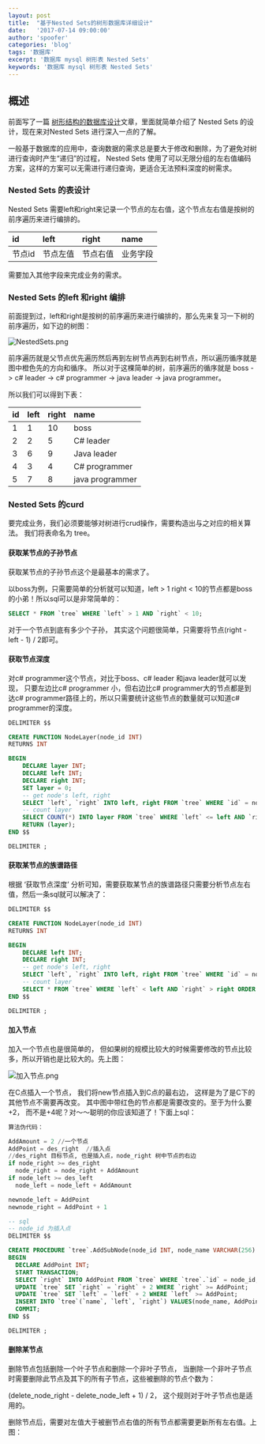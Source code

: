 ```yaml
---
layout: post
title:  "基于Nested Sets的树形数据库详细设计"
date:   '2017-07-14 09:00:00'
author: 'spoofer'
categories: 'blog'
tags: '数据库'
excerpt: '数据库 mysql 树形表 Nested Sets'
keywords: '数据库 mysql 树形表 Nested Sets'
---
```



## 概述

前面写了一篇 [树形结构的数据库设计](http://www.spoofer.top/2017/07/13/%E6%A0%91%E5%BD%A2%E7%BB%93%E6%9E%84%E7%9A%84%E6%95%B0%E6%8D%AE%E5%BA%93%E8%AE%BE%E8%AE%A1%E4%B8%8E%E6%80%BB%E7%BB%93)文章，里面就简单介绍了 Nested Sets 的设计，现在来对Nested Sets 进行深入一点的了解。

一般基于数据库的应用中，查询数据的需求总是要大于修改和删除，为了避免对树进行查询时产生“递归”的过程，
Nested Sets 使用了可以无限分组的左右值编码方案，这样的方案可以无需进行递归查询，更适合无法预料深度的树需求。
<!--more-->


### Nested Sets 的表设计
Nested Sets 需要left和right来记录一个节点的左右值，这个节点左右值是按树的前序遍历来进行编排的。

| id        | left  | right | name |
| :------------- |:-------------| :---------|:--------|
| 节点id      | 节点左值 | 节点右值 | 业务字段 |

需要加入其他字段来完成业务的需求。

### Nested Sets 的left 和right 编排
前面提到过，left和right是按树的前序遍历来进行编排的，那么先来复习一下树的前序遍历，如下边的树图：

![NestedSets.png][1]

前序遍历就是父节点优先遍历然后再到左树节点再到右树节点，所以遍历循序就是图中橙色先的方向和循序。
所以对于这棵简单的树，前序遍历的循序就是 boss -> c# leader -> c# programmer -> java leader -> java programmer。

所以我们可以得到下表：

| id        | left  | right | name |
| :------------- |:-------------| :---------|:--------|
| 1      | 1 | 10 | boss |
| 2      | 2 | 5 | C# leader |
| 3      | 6 | 9 | Java leader |
| 4      | 3 | 4 | C# programmer |
| 5      | 7 | 8 | java programmer |

### Nested Sets 的curd

要完成业务，我们必须要能够对树进行crud操作，需要构造出与之对应的相关算法。
我们将表命名为 tree。

#### 获取某节点的子孙节点

获取某节点的子孙节点这个是最基本的需求了。

以boss为例，只需要简单的分析就可以知道，left > 1 right < 10的节点都是boss的小弟！所以sql可以是非常简单的：

```sql
SELECT * FROM `tree` WHERE `left` > 1 AND `right` < 10;
```

对于一个节点到底有多少个子孙， 其实这个问题很简单，只需要将节点(right - left - 1) / 2即可。


#### 获取节点深度


对c# programmer这个节点，对比于boss、c# leader 和java leader就可以发现，
只要左边比c# programmer 小，但右边比c# programmer大的节点都是到达c# programmer路径上的，所以只需要统计这些节点的数量就可以知道c# programmer的深度。

```sql
DELIMITER $$

CREATE FUNCTION NodeLayer(node_id INT)
RETURNS INT

BEGIN
    DECLARE layer INT;
    DECLARE left INT;
    DECLARE right INT;
    SET layer = 0;
    -- get node's left, right
    SELECT `left`, `right` INTO left, right FROM `tree` WHERE `id` = node_id;
    -- count layer
    SELECT COUNT(*) INTO layer FROM `tree` WHERE `left` <= left AND `right` >= right;
    RETURN (layer);
END $$

DELIMITER ;
```

#### 获取某节点的族谱路径

根据 ‘获取节点深度’ 分析可知，需要获取某节点的族谱路径只需要分析节点左右值，然后一条sql就可以解决了：

```sql
DELIMITER $$

CREATE FUNCTION NodeLayer(node_id INT)
RETURNS INT

BEGIN
    DECLARE left INT;
    DECLARE right INT;
    -- get node's left, right
    SELECT `left`, `right` INTO left, right FROM `tree` WHERE `id` = node_id;
    -- count layer
    SELECT * FROM `tree` WHERE `left` < left AND `right` > right ORDER BY `left` ASC;
END $$

DELIMITER ;
```

#### 加入节点

加入一个节点也是很简单的， 但如果树的规模比较大的时候需要修改的节点比较多，所以开销也是比较大的。先上图：

![加入节点.png][2]

在C点插入一个节点， 我们将new节点插入到C点的最右边， 这样是为了是C下的其他节点不需要再改变。
其中图中带红色的节点都是需要改变的。至于为什么要+2， 而不是+4呢？对～～聪明的你应该知道了！下面上sql：

```sql
算法伪代码：

AddAmount = 2 //一个节点
AddPoint = des_right  //插入点
//des_right 目标节点, 也是插入点，node_right 树中节点的右边
if node_right >= des_right
  node_right = node_right + AddAmount
if node_left >= des_left
  node_left = node_left + AddAmount

newnode_left = AddPoint
newnode_right = AddPoint + 1

-- sql
-- node_id 为插入点
DELIMITER $$

CREATE PROCEDURE `tree`.AddSubNode(node_id INT, node_name VARCHAR(256) CHARSET utf8)
BEGIN
  DECLARE AddPoint INT;
  START TRANSACTION;
  SELECT `right` INTO AddPoint FROM `tree` WHERE `tree`.`id` = node_id;
  UPDATE `tree` SET `right` = `right` + 2 WHERE `right` >= AddPoint;
  UPDATE `tree` SET `left` = `left` + 2 WHERE `left` >= AddPoint;
  INSERT INTO `tree`(`name`, `left`, `right`) VALUES(node_name, AddPoint, AddPoint + 1);
  COMMIT;
END $$

DELIMITER ;
```

#### 删除某节点

删除节点包括删除一个叶子节点和删除一个非叶子节点， 当删除一个非叶子节点时需要删除此节点及其下的所有子节点，这些被删除的节点个数为：

(delete_node_right - delete_node_left + 1) / 2， 这个规则对于叶子节点也是适用的。


删除节点后，需要对左值大于被删节点右值的所有节点都需要更新所有左右值。上图：








































[1]: http://www.spoofer.top/assets/images/2017/07/树形.png
[2]: http://www.spoofer.top/assets/images/2017/07/加入节点.png

